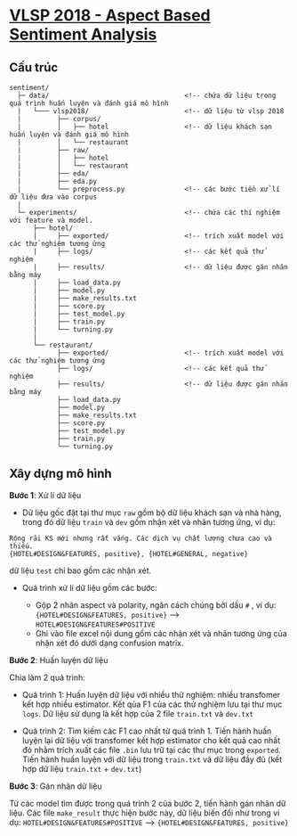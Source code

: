 # [VLSP 2018 - Aspect Based Sentiment Analysis](http://vlsp.org.vn/vlsp2018/eval/sa#data)

## Cấu trúc

```
sentiment/
  ├─ data/                                  <!-- chứa dữ liệu trong quá trình huấn luyện và đánh giá mô hình 
  |   └─── vlsp2018/                        <!-- dữ liệu từ vlsp 2018
  |         ├── corpus/   
  |         │   ├── hotel                   <!-- dữ liệu khách sạn huấn luyện và đánh giá mô hình
  |         │   └── restaurant              
  |         ├── raw/                        
  |         │   ├── hotel
  |         │   └── restaurant 
  |         ├── eda/
  |         ├── eda.py           
  |         └── preprocess.py               <!-- các bước tiền xử lí dữ liệu đưa vào corpus
  |
  └─ experiments/                           <!-- chứa các thí nghiệm với feature và model.
      ├── hotel/                             
      |     ├── exported/                   <!-- trích xuất model với các thử nghiệm tương ứng
      |     ├── logs/                       <!-- các kết quả thử nghiệm
      |     ├── results/                    <!-- dữ liệu được gán nhãn bằng máy
      |     ├── load_data.py                
      |     ├── model.py                    
      |     ├── make_results.txt                
      |     ├── score.py                    
      |     ├── test_model.py               
      |     ├── train.py                    
      |     └── turning.py                  
      |
      └── restaurant/
            ├── exported/                   <!-- trích xuất model với các thử nghiệm tương ứng
            ├── logs/                       <!-- các kết quả thử nghiệm
            ├── results/                    <!-- dữ liệu được gán nhãn bằng máy 
            ├── load_data.py                
            ├── model.py                    
            ├── make_results.txt                
            ├── score.py                    
            ├── test_model.py               
            ├── train.py                    
            └── turning.py  
```
## Xây dựng mô hình

**Bước 1**: Xử lí dữ liệu  

- Dữ liệu gốc đặt tại thư mục `raw` gồm bộ dữ liệu khách sạn và nhà hàng, trong đó dữ liệu `train` và `dev` gồm nhận xét và nhãn tương ứng, ví dụ:
```
Rộng rãi KS mới nhưng rất vắng. Các dịch vụ chất lượng chưa cao và thiếu.
{HOTEL#DESIGN&FEATURES, positive}, {HOTEL#GENERAL, negative}
```
dữ liệu `test` chỉ bao gồm các nhận xét.

- Quá trình xử lí dữ liệu gồm các bước:
   
   - Gộp 2 nhãn aspect và polarity, ngăn cách chúng bởi dấu `#`
  , ví dụ: `{HOTEL#DESIGN&FEATURES, positive}` --> `HOTEL#DESIGN&FEATURES#POSITIVE`
  - Ghi vào file excel nội dung gồm các nhận xét và nhãn tương ứng của nhận xét đó dưới dạng confusion matrix.

**Bước 2**: Huấn luyện dữ liệu

Chia làm 2 quá trình:
- Quá trình 1: Huấn luyện dữ liệu với nhiều thử nghiệm: nhiều transfomer kết hợp nhiều estimator. Kết qủa F1 của các thử nghiệm lưu tại thư mục `logs`. Dữ liệu sử dụng là kết hợp của 2 file `train.txt` và `dev.txt`

- Quá trình 2: Tìm kiếm các F1 cao nhất từ quá trình 1. Tiến hành huấn luyện lại dữ liệu với transfomer kết hợp estimator cho kết quả cao nhất đó nhằm trích xuất các file `.bin` lưu trữ tại các thư mục trong `exported`. Tiến hành huấn luyện với dữ liệu trong `train.txt` và dữ liệu đầy đủ (kết hợp dữ liệu `train.txt` + `dev.txt`)

**Bước 3**: Gán nhãn dữ liệu

Từ các model tìm được trong quá trinh 2 của bước 2, tiến hành gán nhãn dữ liệu. Các file `make_result` thực hiện bước này, dữ liệu biến đổi như trong ví dụ: `HOTEL#DESIGN&FEATURES#POSITIVE` --> `{HOTEL#DESIGN&FEATURES, positive}`

